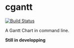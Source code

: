 # cgantt

[![Build Status](https://travis-ci.org/kingname/cgantt.svg?branch=master)](https://travis-ci.org/kingname/cgantt)

A Gantt Chart in command line.

**Still in developping**
